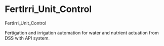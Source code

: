 # FertIrri_Unit_Control
FertIrri_Unit_Control


Fertigation and irrigation automation for water and nutrient actuation from DSS with API system. 
